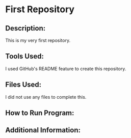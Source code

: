# First Repository  

## Description:  

This is my very first repository.  

## Tools Used:  

I used GitHub's README feature to create this repository.

## Files Used:  

I did not use any files to complete this.  

## How to Run Program:  

## Additional Information:  
